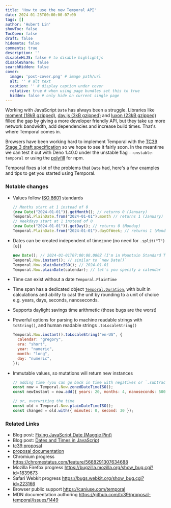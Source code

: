 ```yaml
---
title: 'How to use the new Temporal API'
date: 2024-01-25T00:00:00-07:00
tags: []
author: 'Hubert Lin'
showToc: false
TocOpen: false
draft: false
hidemeta: false
comments: true
description: ''
disableHLJS: false # to disable highlightjs
disableShare: false
searchHidden: false
cover:
  image: 'post-cover.png' # image path/url
  alt: '' # alt text
  caption: '' # display caption under cover
  relative: true # when using page bundles set this to true
  hidden: false # only hide on current single page
---
```


Working with JavaScript `Date` has always been a struggle. Libraries like
[moment (18kB gzipped)](https://bundlephobia.com/package/moment),
[day.js (3kB gzipped)](https://bundlephobia.com/package/dayjs) and
[luxon (23kB gzipped)](https://bundlephobia.com/package/luxon) filled the gap by
giving a more developer friendly API, but they take up more network bandwidth,
add dependencies and increase build times. That's where Temporal comes in.

Browsers have been working hard to implement Temporal with the
[TC39 Stage 3 draft specification](https://tc39.es/proposal-temporal/) so we
hope to see it fairly soon. In the meantime we can test it out with Deno 1.40.0
under the unstable flag `--unstable-temporal` or using the
[polyfill](https://www.npmjs.com/package/@js-temporal/polyfill) for npm.

Temporal fixes a lot of the problems that `Date` had, here's a few examples and
tips to get you started using Temporal.

### Notable changes

- Values follow [ISO 8601](https://en.wikipedia.org/wiki/ISO_8601) standards

  ```js
  // Months start at 1 instead of 0
  (new Date("2024-01-01")).getMonth(); // returns 0 (January)
  Temporal.PlainDate.from("2024-01-01").month // returns 1 (January)
  // Weekdays start at 1 instead of 0
  (new Date("2024-01-01")).getDay(); // returns 0 (Monday)
  Temporal.PlainDate.from("2024-01-01").dayOfWeek; // returns 1 (Monday)
  ```

- Dates can be created independent of timezone (no need for `.split("T")[0]`)

  ```js
  new Date(); // 2024-01-01T07:00:00.000Z (I'm in Mountain Standard Time)
  Temporal.Now.instant(); // similar to `new Date()`
  Temporal.Now.plainDateISO(); // 2024-01-01
  Temporal.Now.plainDate(calendar); // let's you specify a calendar
  ```

- Time can exist without a date `Temporal.PlainTime`
- Time span has a dedicated object
  [`Temporal.Duration`](https://tc39.es/proposal-temporal/docs/duration.html),
  with built in calculations and ability to cast the unit by rounding to a unit
  of choice e.g. years, days, seconds, nanoseconds.
- Supports daylight savings time arithmetic (those bugs are the worst)
- Powerful options for parsing to machine readable strings with `toString()`,
  and human readable strings `.toLocaleString()`

  ```js
  Temporal.Now.instant().toLocaleString("en-US", {
    calendar: "gregory",
    era: "short",
    year: "numeric",
    month: "long",
    day: "numeric",
  });
  ```

- Immutable values, so mutations will return new instances

  ```js
  // adding time (you can go back in time with negatives or `.subtract()`)
  const now = Temporal.Now.zonedDateTimeISO();
  const newInstant = now.add({ years: 20, months: 4, nanoseconds: 500 });

  // or, overwriting the time
  const old = Temporal.Now.plainDateTimeISO();
  const changed = old.with({ minutes: 0, second: 30 });
  ```

### Related Links

- Blog post:
  [Fixing JavaScript Date (Maggie Pint)](https://maggiepint.com/2017/04/09/fixing-javascript-date-getting-started/)
- Blog post:
  [Dates and Times in JavaScript](https://blogs.igalia.com/compilers/2020/06/23/dates-and-times-in-javascript/)
- [tc39 proposal](https://github.com/tc39/proposal-temporal)
- [proposal documentation](https://tc39.es/proposal-temporal/docs/)
- Chromium progress https://chromestatus.com/feature/5668291307634688
- Mozilla Firefox progress https://bugzilla.mozilla.org/show_bug.cgi?id=1839673
- Safari Webkit progress https://bugs.webkit.org/show_bug.cgi?id=223166
- Browser public support https://caniuse.com/temporal
- MDN documentation authoring
  https://github.com/tc39/proposal-temporal/issues/1449
